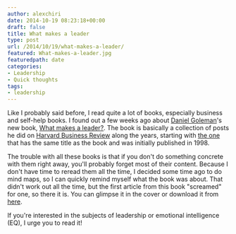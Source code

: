 ```yaml
---
author: alexchiri
date: 2014-10-19 08:23:18+00:00
draft: false
title: What makes a leader
type: post
url: /2014/10/19/what-makes-a-leader/
featured: What-makes-a-leader.jpg
featuredpath: date
categories:
- Leadership
- Quick thoughts
tags:
- leadership
---
```


Like I probably said before, I read quite a lot of books, especially business and self-help books. I found out a few weeks ago about [Daniel Goleman](http://www.danielgoleman.info/)'s new book, [What makes a leader?](http://www.amazon.com/What-Makes-Leader-Emotional-Intelligence/dp/1934441740/ref=tmm_pap_title_0). The book is basically a collection of posts he did on [Harvard Business Review](http://hbr.org/) along the years, starting with [the one](http://hbr.org/2004/01/what-makes-a-leader/ar/1) that has the same title as the book and was initially published in 1998.

The trouble with all these books is that if you don't do something concrete with them right away, you'll probably forget most of their content. Because I don't have time to reread them all the time, I decided some time ago to do mind maps, so I can quickly remind myself what the book was about. That didn't work out all the time, but the first article from this book "screamed" for one, so there it is. You can glimpse it in the cover or download it from [here](http://0f8f28fe275e3a043777-67ab80ec00c7299bd1255995bf933a71.r1.cf2.rackcdn.com/What%20makes%20a%20leader%3F.jpg).

If you're interested in the subjects of leadership or emotional intelligence (EQ), I urge you to read it!
